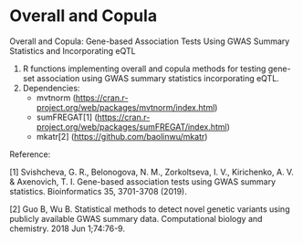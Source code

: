 # Overall and Copula
Overall and Copula: Gene-based Association Tests Using GWAS Summary Statistics and Incorporating eQTL
	
1. R functions implementing overall and copula methods for testing gene-set association using GWAS summary statistics incorporating eQTL.
2. Dependencies:
   * mvtnorm (https://cran.r-project.org/web/packages/mvtnorm/index.html)
   * sumFREGAT[1] (https://cran.r-project.org/web/packages/sumFREGAT/index.html)
   * mkatr[2] (https://github.com/baolinwu/mkatr)


Reference:

[1] Svishcheva, G. R., Belonogova, N. M., Zorkoltseva, I. V., Kirichenko, A. V. & Axenovich, T. I. Gene-based association tests using GWAS summary statistics. Bioinformatics 35, 3701-3708 (2019).

[2] Guo B, Wu B. Statistical methods to detect novel genetic variants using publicly available GWAS summary data. Computational biology and chemistry. 2018 Jun 1;74:76-9.

